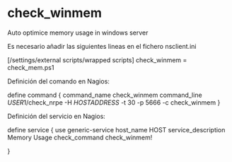 # check_winmem
Auto optimice memory usage in windows server 

Es necesario añadir las siguientes lineas en el fichero nsclient.ini

[/settings/external scripts/wrapped scripts]
check_winmem = check_mem.ps1


Definición del comando en Nagios:

define command
{
	command_name	check_winmem
	command_line	$USER1$/check_nrpe -H $HOSTADDRESS$ -t 30 -p 5666 -c check_winmem
}


Definición del servicio en Nagios:

define service
{
	use			generic-service
	host_name		HOST
	service_description		Memory Usage
	check_command		check_winmem! 

}
